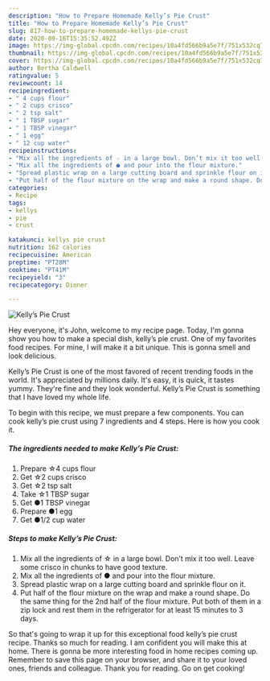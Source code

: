 ```yaml
---
description: "How to Prepare Homemade Kelly’s Pie Crust"
title: "How to Prepare Homemade Kelly’s Pie Crust"
slug: 817-how-to-prepare-homemade-kellys-pie-crust
date: 2020-09-16T15:35:52.492Z
image: https://img-global.cpcdn.com/recipes/10a4fd566b9a5e7f/751x532cq70/kellys-pie-crust-recipe-main-photo.jpg
thumbnail: https://img-global.cpcdn.com/recipes/10a4fd566b9a5e7f/751x532cq70/kellys-pie-crust-recipe-main-photo.jpg
cover: https://img-global.cpcdn.com/recipes/10a4fd566b9a5e7f/751x532cq70/kellys-pie-crust-recipe-main-photo.jpg
author: Bertha Caldwell
ratingvalue: 5
reviewcount: 14
recipeingredient:
- " 4 cups flour"
- " 2 cups crisco"
- " 2 tsp salt"
- " 1 TBSP sugar"
- " 1 TBSP vinegar"
- " 1 egg"
- " 12 cup water"
recipeinstructions:
- "Mix all the ingredients of ☆ in a large bowl. Don’t mix it too well. Leave some crisco in chunks to have good texture."
- "Mix all the ingredients of ● and pour into the flour mixture."
- "Spread plastic wrap on a large cutting board and sprinkle flour on it."
- "Put half of the flour mixture on the wrap and make a round shape. Do the same thing for the 2nd half of the flour mixture. Put both of them in a zip lock and rest them in the refrigerator for at least 15 minutes to 3 days."
categories:
- Recipe
tags:
- kellys
- pie
- crust

katakunci: kellys pie crust 
nutrition: 162 calories
recipecuisine: American
preptime: "PT28M"
cooktime: "PT41M"
recipeyield: "3"
recipecategory: Dinner

---
```



![Kelly’s Pie Crust](https://img-global.cpcdn.com/recipes/10a4fd566b9a5e7f/751x532cq70/kellys-pie-crust-recipe-main-photo.jpg)

Hey everyone, it's John, welcome to my recipe page. Today, I'm gonna show you how to make a special dish, kelly’s pie crust. One of my favorites food recipes. For mine, I will make it a bit unique. This is gonna smell and look delicious.



Kelly’s Pie Crust is one of the most favored of recent trending foods in the world. It's appreciated by millions daily. It's easy, it is quick, it tastes yummy. They're fine and they look wonderful. Kelly’s Pie Crust is something that I have loved my whole life.


To begin with this recipe, we must prepare a few components. You can cook kelly’s pie crust using 7 ingredients and 4 steps. Here is how you cook it.

<!--inarticleads1-->

##### The ingredients needed to make Kelly’s Pie Crust:

1. Prepare  ☆4 cups flour
1. Get  ☆2 cups crisco
1. Get  ☆2 tsp salt
1. Take  ☆1 TBSP sugar
1. Get  ●1 TBSP vinegar
1. Prepare  ●1 egg
1. Get  ●1/2 cup water




<!--inarticleads2-->

##### Steps to make Kelly’s Pie Crust:

1. Mix all the ingredients of ☆ in a large bowl. Don’t mix it too well. Leave some crisco in chunks to have good texture.
1. Mix all the ingredients of ● and pour into the flour mixture.
1. Spread plastic wrap on a large cutting board and sprinkle flour on it.
1. Put half of the flour mixture on the wrap and make a round shape. Do the same thing for the 2nd half of the flour mixture. Put both of them in a zip lock and rest them in the refrigerator for at least 15 minutes to 3 days.




So that's going to wrap it up for this exceptional food kelly’s pie crust recipe. Thanks so much for reading. I am confident you will make this at home. There is gonna be more interesting food in home recipes coming up. Remember to save this page on your browser, and share it to your loved ones, friends and colleague. Thank you for reading. Go on get cooking!
